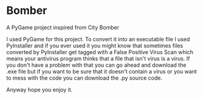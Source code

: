 # Bomber
A PyGame project inspired from City Bomber

I used PyGame for this project. To convert it into an executable file I used PyInstaller and if you ever used it you might know that sometimes files converted by PyInstaller get tagged with a False Positive Virus Scan which means your antivirus program thinks that a file that isn't virus is a virus. If you don't have a problem with that you can go ahead and download the .exe file but if you want to be sure that it doesn't contain a virus or you want to mess with the code you can download the .py source code.

Anyway hope you enjoy it.
